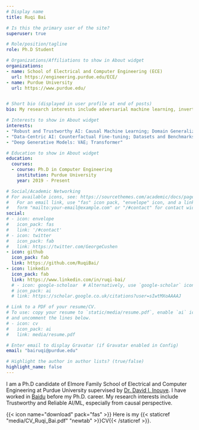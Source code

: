 ```yaml
---
# Display name
title: Ruqi Bai

# Is this the primary user of the site?
superuser: true

# Role/position/tagline
role: Ph.D Student

# Organizations/Affiliations to show in About widget
organizations:
- name: School of Electrical and Computer Engineering (ECE)
  url: https://engineering.purdue.edu/ECE/
- name: Purdue University
  url: https://www.purdue.edu/


# Short bio (displayed in user profile at end of posts)
bio: My research interests include adversarial machine learning, invertible machine learning and machine learning security. 

# Interests to show in About widget
interests: 
- "Robust and Trustworthy AI: Causal Machine Learning; Domain Generalization; Counterfactual Fairness; Distribution Matching"
- "Data-Centric AI: Counterfactual Fine-tuning; Datasets and Benchmarks for ML Applications"
- "Deep Generative Models: VAE; Transformer"

# Education to show in About widget
education:
  courses:
  - course: Ph.D in Computer Engineering
    institution: Purdue University
    year: 2019 - Present

# Social/Academic Networking
# For available icons, see: https://sourcethemes.com/academic/docs/page-builder/#icons
#   For an email link, use "fas" icon pack, "envelope" icon, and a link in the
#   form "mailto:your-email@example.com" or "/#contact" for contact widget.
social:
# - icon: envelope
#   icon_pack: fas
#   link: '/#contact'
# - icon: twitter
#   icon_pack: fab
#   link: https://twitter.com/GeorgeCushen
- icon: github
  icon_pack: fab
  link: https://github.com/RuqiBai/
- icon: linkedin
  icon_pack: fab
  link: https://www.linkedin.com/in/ruqi-bai/
  # - icon: google-scholoar  # Alternatively, use `google-scholar` icon from `ai` icon pack
  # icon_pack: ai
  # link: https://scholar.google.co.uk/citations?user=sIwtMXoAAAAJ

# Link to a PDF of your resume/CV.
# To use: copy your resume to `static/media/resume.pdf`, enable `ai` icons in `params.toml`, 
# and uncomment the lines below.
# - icon: cv
#   icon_pack: ai
#   link: media/resume.pdf

# Enter email to display Gravatar (if Gravatar enabled in Config)
email: "bairuqi@purdue.edu"

# Highlight the author in author lists? (true/false)
highlight_name: false
---
```


I am a Ph.D candidate of Elmore Family School of Electrical and Computer Engineering at Purdue University supervised by <a href="https://www.davidinouye.com/">Dr. David I. Inouye</a>. I have worked in <a href="https://ir.baidu.com/">Baidu</a> before my Ph.D. career. My research interests include Trustworthy and Reliable AI/ML, especially from causal perspective.



{{< icon name="download" pack="fas" >}} Here is my {{< staticref "media/CV_Ruqi_Bai.pdf" "newtab" >}}CV{{< /staticref >}}.
